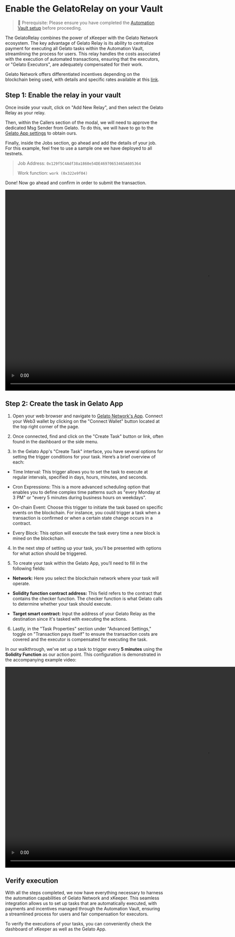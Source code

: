 # Enable the GelatoRelay on your Vault

> 🚧 Prerequisite: Please ensure you have completed the [Automation Vault setup](./automation_vault.md) before proceeding.

The GelatoRelay combines the power of xKeeper with the Gelato Network ecosystem. The key advantage of Gelato Relay is its ability to centralize payment for executing all Gelato tasks within the Automation Vault, streamlining the process for users. This relay handles the costs associated with the execution of automated transactions, ensuring that the executors, or "Gelato Executors", are adequately compensated for their work.

Gelato Network offers differentiated incentives depending on the blockchain being used, with details and specific rates available at this [link](https://docs.gelato.network/web3-services/vrf/pricing-and-rate-limits#transaction-charges).

## Step 1: Enable the relay in your vault

Once inside your vault, click on "Add New Relay", and then select the Gelato Relay as your relay.

Then, within the Callers section of the modal, we will need to approve the dedicated Msg Sender from Gelato. To do this, we will have to go to the [Gelato App settings](https://app.gelato.network/settings) to obtain ours.

Finally, inside the Jobs section, go ahead and add the details of your job. For this example, feel free to use a sample one we have deployed to all testnets.

> Job Address: `0x129f5C4Adf38a1860e54DE46970653465A605364`
>
> Work function: `work (0x322e9f04)`

Done! Now go ahead and confirm in order to submit the transaction.

<video controls width="1280">
  <source src="../../media/how-to/gelato_relay/setup.mp4" type="video/mp4">
  <source src="../../media/how-to/gelato_relay/setup.webm" type="video/webm">
  Your browser does not support the video tag.
</video>

## Step 2: Create the task in Gelato App

1. Open your web browser and navigate to [Gelato Network's App](https://app.gelato.network/settings).
   Connect your Web3 wallet by clicking on the "Connect Wallet" button located at the top right corner of the page.

2. Once connected, find and click on the "Create Task" button or link, often found in the dashboard or the side menu.

3. In the Gelato App's "Create Task" interface, you have several options for setting the trigger conditions for your task. Here’s a brief overview of each:

- Time Interval: This trigger allows you to set the task to execute at regular intervals, specified in days, hours, minutes, and seconds.

- Cron Expressions: This is a more advanced scheduling option that enables you to define complex time patterns such as "every Monday at 3 PM" or "every 5 minutes during business hours on weekdays".

- On-chain Event: Choose this trigger to initiate the task based on specific events on the blockchain. For instance, you could trigger a task when a transaction is confirmed or when a certain state change occurs in a contract.

- Every Block: This option will execute the task every time a new block is mined on the blockchain.

4. In the next step of setting up your task, you'll be presented with options for what action should be triggered.

5. To create your task within the Gelato App, you’ll need to fill in the following fields:

- **Network:** Here you select the blockchain network where your task will operate.

- **Solidity function contract address:** This field refers to the contract that contains the checker function. The checker function is what Gelato calls to determine whether your task should execute.

- **Target smart contract:** Input the address of your Gelato Relay as the destination since it's tasked with executing the actions.

6. Lastly, in the "Task Properties" section under "Advanced Settings," toggle on "Transaction pays itself" to ensure the transaction costs are covered and the executor is compensated for executing the task.

In our walkthrough, we've set up a task to trigger every **5 minutes** using the **Solidity Function** as our action point. This configuration is demonstrated in the accompanying example video:

<video controls width="1280">
  <source src="../../media/how-to/gelato_task/setup.mp4" type="video/mp4">
  <source src="../../media/how-to/gelato_task/setup.webm" type="video/webm">
  Your browser does not support the video tag.
</video>

## Verify execution

With all the steps completed, we now have everything necessary to harness the automation capabilities of Gelato Network and xKeeper. This seamless integration allows us to set up tasks that are automatically executed, with payments and incentives managed through the Automation Vault, ensuring a streamlined process for users and fair compensation for executors.

To verify the executions of your tasks, you can conveniently check the dashboard of xKeeper as well as the Gelato App.
